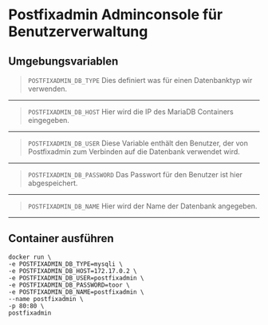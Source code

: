 # Postfixadmin Adminconsole für Benutzerverwaltung

## Umgebungsvariablen

>`POSTFIXADMIN_DB_TYPE` Dies definiert was für einen Datenbanktyp wir verwenden.
---
>`POSTFIXADMIN_DB_HOST` Hier wird die IP des MariaDB Containers eingegeben.
---
>`POSTFIXADMIN_DB_USER` Diese Variable enthält den Benutzer, der von Postfixadmin zum Verbinden auf die Datenbank verwendet wird.
---
>`POSTFIXADMIN_DB_PASSWORD` Das Passwort für den Benutzer ist hier abgespeichert.
---
>`POSTFIXADMIN_DB_NAME` Hier wird der Name der Datenbank angegeben.
---

## Container ausführen

```
docker run \
-e POSTFIXADMIN_DB_TYPE=mysqli \
-e POSTFIXADMIN_DB_HOST=172.17.0.2 \
-e POSTFIXADMIN_DB_USER=postfixadmin \
-e POSTFIXADMIN_DB_PASSWORD=toor \
-e POSTFIXADMIN_DB_NAME=postfixadmin \
--name postfixadmin \
-p 80:80 \
postfixadmin
```
